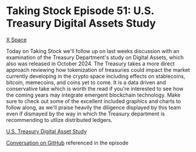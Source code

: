 # Taking Stock Episode 51: U.S. Treasury Digital Assets Study

[X Space](https://x.com/i/spaces/1OdJrXAEbezKX)

Today on Taking Stock we'll follow up on last weeks discussion with an examination of the Treasury Department's study on Digital Assets, which also was released in October 2024. The Treasury takes a more direct approach reviewing how tokenization of treasuries could impact the market currently developing in the crypto space including effects on stablecoins, bitcoin, memecoins, and coins yet to come. It is a data driven and conservative take which is worth the read if you're interested to see how the coming years may integrate emergent blockchain technology. Make sure to check out some of the excellent included graphics and charts to follow along, as we'll praise heavily the diligence displayed by this team even if dismayed by the way in which the Treasury department is recommending to utlize distributed ledgers.

[U.S. Treasury Digital Asset Study](https://home.treasury.gov/system/files/221/CombinedChargesforArchivesQ42024.pdf#page=107)

[Conversation on GitHub](https://github.com/JFWooten4/WhyDRS-docs/issues/6) referenced in the episode
